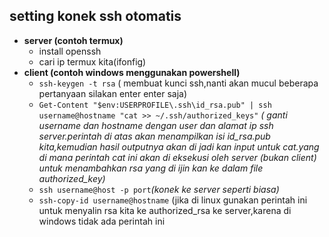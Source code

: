 setting konek ssh otomatis
------------------------------
- **server (contoh termux)**
  - install openssh
  - cari ip termux kita(ifonfig)
- **client (contoh windows menggunakan powershell)**
    - `ssh-keygen -t rsa` ( membuat kunci ssh,nanti akan mucul beberapa pertanyaan silakan enter enter saja)
    - `Get-Content "$env:USERPROFILE\.ssh\id_rsa.pub" | ssh username@hostname "cat >> ~/.ssh/authorized_keys"`
    *( ganti username dan hostname dengan user dan alamat ip ssh server.perintah di atas akan menampilkan isi id_rsa.pub kita,kemudian hasil outputnya akan di jadi kan input untuk cat.yang di mana perintah cat ini akan di eksekusi oleh server (bukan client) untuk menambahkan rsa yang di ijin kan ke dalam file authorized_key)*
    - `ssh username@host -p port`*(konek ke server seperti biasa)*
    - `ssh-copy-id username@hostname` (jika di linux gunakan perintah ini untuk menyalin rsa kita ke authorized_rsa ke server,karena di windows tidak ada perintah ini 

